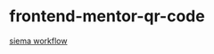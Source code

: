 # frontend-mentor-qr-code

[siema workflow](https://github.com/imralav/frontend-mentor-qr-code/blob/main/.github/workflows/greet.yml/badge.svg?branch=main)
